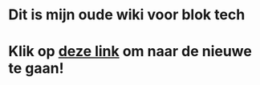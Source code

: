 # Dit is mijn oude wiki voor blok tech

# Klik op [deze link](https://github.com/Bart-Spons/BlokTech1/) om naar de nieuwe te gaan!
